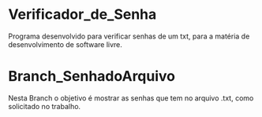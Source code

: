 # Verificador_de_Senha
 Programa desenvolvido para verificar senhas de um txt, para a matéria de desenvolvimento de software livre.

# Branch_SenhadoArquivo

Nesta Branch o objetivo é mostrar as senhas que tem no arquivo .txt, como solicitado no trabalho.
